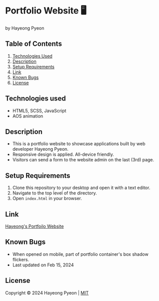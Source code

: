 # Portfolio Website 🖥️
by Hayeong Pyeon

## Table of Contents
1. [Technologies Used](#technologies-used)
2. [Description](#description)
3. [Setup Requirements](#setup-requirements)
4. [Link](#link)
5. [Known Bugs](#known-bugs)
6. [License](#license)

## Technologies used
- HTML5, SCSS, JavaScript
- AOS animation

## Description
- This is a portfolio website to showcase applications built by web developer Hayeong Pyeon. 
- Responsive design is applied. All-device friendly. 
- Visitors can send a form to the website admin on the last (3rd) page. 

## Setup Requirements
1. Clone this repository to your desktop and open it with a text editor.
2. Navigate to the top level of the directory.
3. Open `index.html` in your browser.

## Link
[Hayeong's Portfoilo Website](https://hypyeon.github.io/WebDevWebsite/)

## Known Bugs
- When opened on mobile, part of portfolio container's box shadow flickers. 
- Last updated on Feb 15, 2024

## License
Copyright © 2024 Hayeong Pyeon | [MIT](/LICENSE.txt)